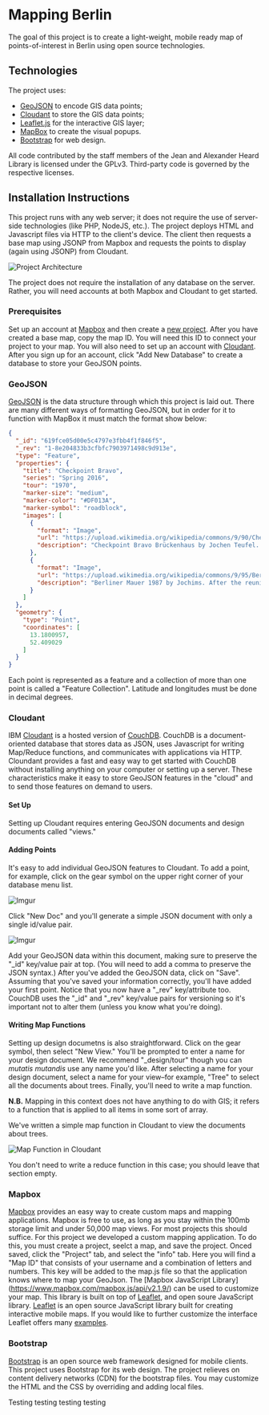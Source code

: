 # Mapping Berlin

The goal of this project is to create a light-weight, mobile ready map of points-of-interest in Berlin using open source technologies.

## Technologies

The project uses:

- [GeoJSON](http://geojson.org/) to encode GIS data points;
- [Cloudant](https://cloudant.com/) to store the GIS data points;
- [Leaflet.js](http://leafletjs.com/) for the interactive GIS layer;
- [MapBox](https://www.mapbox.com/mapbox.js/) to create the visual popups.
- [Bootstrap](http://getbootstrap.com/) for web design.

All code contributed by the staff members of the Jean and Alexander Heard Library is licensed under the GPLv3. Third-party code is governed by the respective licenses.

## Installation Instructions

This project runs with any web server; it does not require the use of  server-side technologies (like PHP, NodeJS, etc.). The project deploys HTML and Javascript files via HTTP to the client's device. The client then requests a base map using JSONP from Mapbox and requests the points to display (again using JSONP) from Cloudant.

![Project Architecture](http://i.imgur.com/zTF3ZiS.png?1)

The project does not require the installation of any database on the server. Rather, you will need accounts at both Mapbox and Cloudant to get started.

### Prerequisites

Set up an account at [Mapbox](https://www.mapbox.com) and then create a [new project](https://www.mapbox.com). After you have created a base map, copy the map ID. You will need this ID to connect your project to your map. You will also need to set up an account with [Cloudant](https://cloudant.com/). After you sign up for an account, click "Add New Database" to create a database to store your GeoJSON points.

### GeoJSON

[GeoJSON](http://geojson.org/) is the data structure through which this project is laid out.  There are many different ways of formatting GeoJSON, but in order for it to function with MapBox it must match the format show below:

```JSON
{
  "_id": "619fce05d00e5c4797e3fbb4f1f846f5",
  "_rev": "1-8e204833b3cfbfc7903971498c9d913e",
  "type": "Feature",
  "properties": {
    "title": "Checkpoint Bravo",
    "series": "Spring 2016",
    "tour": "1970",
    "marker-size": "medium",
    "marker-color": "#DF013A",
    "marker-symbol": "roadblock",
    "images": [
      {
        "format": "Image",
        "url": "https://upload.wikimedia.org/wikipedia/commons/9/90/Checkpoint_Bravo_Br%C3%BCckenhaus.jpg",
        "description": "Checkpoint Bravo Brückenhaus by Jochen Teufel. Checkpoint Bravo was, although less famous than Checkpoint Charlie, one of the most important and busy checkpoints from East and West Germany."
      },
      {
        "format": "Image",
        "url": "https://upload.wikimedia.org/wikipedia/commons/9/95/Berliner_Mauer_1987_00010033.jpg",
        "description": "Berliner Mauer 1987 by Jochims. After the reunitification process, the checkpoint fell into dispair. Eventually, it was transformed into Europarc Dreilinden, a park. However, the old guard tower still remains standing as a symbol of the checkpoint."
      }
    ]
  },
  "geometry": {
    "type": "Point",
    "coordinates": [
      13.1800957,
      52.409029
    ]
  }
}
```

Each point is represented as a feature and a collection of more than one point is called a "Feature Collection".  Latitude and longitudes must be done in decimal degrees.

### Cloudant

IBM [Cloudant](https://cloudant.com/) is a hosted version of [CouchDB](http://couchdb.apache.org/). CouchDB is a document-oriented database that stores data as JSON, uses Javascript for writing Map/Reduce functions, and communicates with applications via HTTP. Cloundant provides a fast and easy way to get started with CouchDB without installing anything on your computer or setting up a server. These characteristics make it easy to store GeoJSON features in the "cloud" and to send those features on demand to users.

#### Set Up

Setting up Cloudant requires entering GeoJSON documents and design documents called "views."

#### Adding Points

It's easy to add individual GeoJSON features to Cloudant. To add a point, for example, click on the gear symbol on the upper right corner of your database menu list.

![Imgur](http://i.imgur.com/97zfC2n.png)

Click "New Doc" and you'll generate a simple JSON document with only a single id/value pair.

![Imgur](http://i.imgur.com/fE1KDlA.png)

Add your GeoJSON data within this document, making sure to preserve the "_id" key/value pair at top. (You will need to add a comma to preserve the JSON syntax.) After you've added the GeoJSON data, click on "Save". Assuming that you've saved your information correctly, you'll have added your first point. Notice that you now have a "_rev" key/attribute too. CouchDB uses the "_id" and "_rev" key/value pairs for versioning so it's important not to alter them (unless you know what you're doing).

#### Writing Map Functions

Setting up design documetns is also straightforward. Click on the gear symbol, then select "New View." You'll be prompted to enter a name for your design document. We recommend "_design/tour" though you can *mutatis mutandis* use any name you'd like. After selecting a name for your design document, select a name for your view–for example, "Tree" to select all the documents about trees. Finally, you'll need to write a map function.

**N.B.** Mapping in this context does not have anything to do with GIS; it refers to a function that is applied to all items in some sort of array.

We've written a simple map function in Cloudant to view the documents about trees.

![Map Function in Cloudant](http://i.imgur.com/qIFmrsP.png)

You don't need to write a reduce function in this case; you should leave that section empty.

### Mapbox

[Mapbox](https://www.mapbox.com) provides an easy way to create custom maps and mapping applications.  Mapbox is free to use, as long as you stay within the 100mb storage limit and under 50,000 map views.  For most projects this should suffice.  For this project we developed a custom mapping application.  To do this, you must create a project, seelct a map, and save the project.  Onced saved, click the "Project" tab, and select the "info" tab.  Here you will find a "Map ID" that consists of your username and a combination of letters and numbers.  This key will be added to the map.js file so that the application knows where to map your GeoJson.  The [Mapbox JavaScript Library] (https://www.mapbox.com/mapbox.js/api/v2.1.9/) can be used to customize your map.  This library is built on top of [Leaflet](http://leafletjs.com/), and open soure JavaScript library.  [Leaflet](http://leafletjs.com/) is an open source JavaScript library built for creating interactive mobile maps.  If you would like to further customize the interface Leaflet offers many [examples](http://leafletjs.com/reference.html).

### Bootstrap

[Bootstrap](http://getbootstrap.com/) is an open source web framework designed for mobile clients. This project uses Bootstrap for its web design. The project relieves on content delivery networks (CDN) for the bootstrap files. You may customize the HTML and the CSS by overriding and adding local files.

Testing testing testing testing
